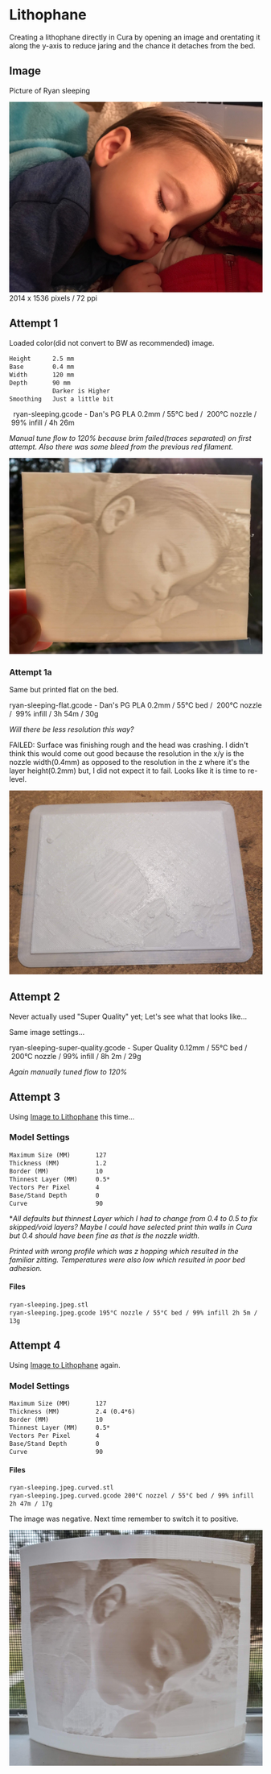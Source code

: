 # Lithophane

Creating a lithophane directly in Cura by opening an image and orentating it along the y-axis to reduce jaring and the chance it detaches from the bed.

## Image 

Picture of Ryan sleeping

![](ryan-sleeping.jpeg) 2014 x 1536 pixels / 72 ppi

## Attempt 1

Loaded color(did not convert to BW as recommended) image.

	Height		2.5 mm
	Base 		0.4 mm
	Width 		120 mm
	Depth 		90 mm
				Darker is Higher
	Smoothing 	Just a little bit
 
ryan-sleeping.gcode - Dan's PG PLA 0.2mm / 55°C bed /  200°C nozzle /  99% infill / 4h 26m

*Manual tune flow to 120% because brim failed(traces separated) on first attempt. Also there was some bleed from the previous red filament.*

![](attempt1.jpg)

### Attempt 1a

Same but printed flat on the bed.

ryan-sleeping-flat.gcode - Dan's PG PLA 0.2mm / 55°C bed /  200°C nozzle /  99% infill / 3h 54m / 30g

*Will there be less resolution this way?*

FAILED: Surface was finishing rough and the head was crashing. I didn't think this would come out good because the resolution in the x/y is the nozzle width(0.4mm) as opposed to the resolution in the z where it's the layer height(0.2mm) but, I did not expect it to fail. Looks like it is time to re-level.

![](attempt1a-FAILED.jpg)


## Attempt 2

Never actually used "Super Quality" yet; Let's see what that looks like...

Same image settings...

ryan-sleeping-super-quality.gcode - Super Quality 0.12mm / 55°C bed /  200°C nozzle / 99% infill / 8h 2m / 29g

*Again manually tuned flow to 120%*

## Attempt 3

Using [Image to Lithophane](http://3dp.rocks/lithophane/) this time...

### Model Settings

	Maximum Size (MM)		127
	Thickness (MM)			1.2
	Border (MM)				10
	Thinnest Layer (MM)		0.5*
	Vectors Per Pixel		4
	Base/Stand Depth		0
	Curve					90
	
**All defaults but thinnest Layer which I had to change from 0.4 to 0.5 to fix skipped/void layers? Maybe I could have selected print thin walls in Cura but 0.4 should have been fine as that is the nozzle width.*

*Printed with wrong profile which was z hopping which resulted in the familiar zitting. Temperatures were also low which resulted in poor bed adhesion.*

#### Files	

	ryan-sleeping.jpeg.stl
	ryan-sleeping.jpeg.gcode 195°C nozzle / 55°C bed / 99% infill 2h 5m / 13g

## Attempt 4

Using [Image to Lithophane](http://3dp.rocks/lithophane/) again.

### Model Settings

	Maximum Size (MM)		127
	Thickness (MM)			2.4 (0.4*6)
	Border (MM)				10
	Thinnest Layer (MM)		0.5*
	Vectors Per Pixel		4
	Base/Stand Depth		0
	Curve					90
	
#### Files

	ryan-sleeping.jpeg.curved.stl
	ryan-sleeping.jpeg.curved.gcode 200°C nozzel / 55°C bed / 99% infill 2h 47m / 17g
	
The image was negative. Next time remember to switch it to positive.

![](attempt4.jpg)
	

	
